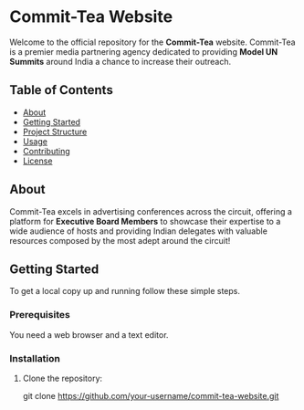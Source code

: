 # Commit-Tea Website

Welcome to the official repository for the **Commit-Tea** website. Commit-Tea is a premier media partnering agency dedicated to providing **Model UN Summits** around India a chance to increase their outreach.

## Table of Contents

- [About](#about)
- [Getting Started](#getting-started)
- [Project Structure](#project-structure)
- [Usage](#usage)
- [Contributing](#contributing)
- [License](#license)

## About

Commit-Tea excels in advertising conferences across the circuit, offering a platform for **Executive Board Members** to showcase their expertise to a wide audience of hosts and providing Indian delegates with valuable resources composed by the most adept around the circuit!

## Getting Started

To get a local copy up and running follow these simple steps.

### Prerequisites

You need a web browser and a text editor.

### Installation

1. Clone the repository:
   
   git clone https://github.com/your-username/commit-tea-website.git


